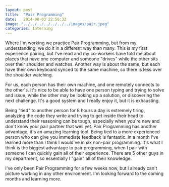 ```yaml
---
layout: post
title:  "Pair Programming"
date:   2014-08-03 22:56:32
image: "../../../../../../../images/pair.jpeg"
categories: Interning
---
```



Where I'm working we practice Pair Programming, but from my understanding, we do it in a different way than many. This is my first experience pairing,
but I've read and my co-workers have told me about places that have one computer and someone "drives" while the other sits over their shoulder and watches.
Another way is about the same, but each have their own keyboard synced to the same machine, so there is less over the shoulder watching.

For us, each person has their own machine, and one remotely connects to the other's. It's nice to be able to have one person typing and trying to solve and issue,
while the other may be looking up a solution, or discovering the next challenge. It's a good system and I really enjoy it, but it is exhausting.

Being "tied" to another person for 8 hours a day is extremely tiring, analyzing the code they write and trying to get inside their head to understand their reasoning
can be tough, especially when you're new and don't know your pair partner that well yet.
Pair Programming has another advantage, it's an amazing learning tool. Being tied to a more experienced person who can give you immediate feedback is fantastic.
In a month I've learned more than I think I would've in six non-pair programming. It's what I think is the biggest advantage to pair programming, when I pair with someone
I can quickly gain all of their experience. There are 5 other guys in my department, so essentially I "gain" all of their knowledge.

I've only been Pair Programming for a few weeks now, but I already can't picture working in any other environment. I'm looking forward to the coming months and learning more.

